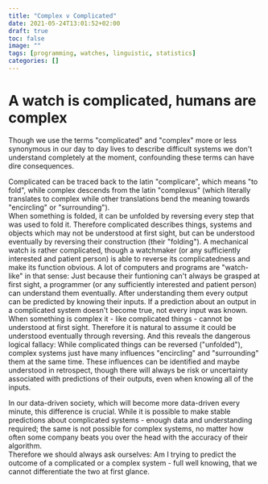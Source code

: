 ```yaml
---
title: "Complex v Complicated"
date: 2021-05-24T13:01:52+02:00
draft: true
toc: false
image: ""
tags: [programming, watches, linguistic, statistics]
categories: []
---
```


# A watch is complicated, humans are complex
<!--more-->
Though we use the terms "complicated" and "complex" more or less synonymous in our day to day lives to describe difficult systems we don't understand completely at the moment, confounding these terms can have dire consequences.

Complicated can be traced back to the latin "complicare", which means "to fold", while complex descends from the latin "complexus" (which literally translates to complex while other translations bend the meaning towards "encircling" or "surrounding").<br />
When something is folded, it can be unfolded by reversing every step that was used to fold it. Therefore complicated describes things, systems and objects which may not be understood at first sight, but can be understood eventually by reversing their construction (their "folding").
A mechanical watch is rather complicated, though a watchmaker (or any sufficiently interested and patient person) is able to reverse its complicatedness and make its function obvious.
A lot of computers and programs are "watch-like" in that sense: Just because their funtioning can't always be grasped at first sight, a programmer (or any sufficiently interested and patient person) can understand them eventually.
After understanding them every output can be predicted by knowing their inputs. If a prediction about an output in a complicated system doesn't become true, not every input was known.<br />
When something is complex it - like complicated things - cannot be understood at first sight. Therefore it is natural to assume it could be understood eventually through reversing. And this reveals the dangerous logical fallacy: While complicated things can be reversed ("unfolded"), complex systems just have many influences "encircling" and "surrounding" them at the same time. These influences can be identified and maybe understood in retrospect, though there will always be risk or uncertainty associated with predictions of their outputs, even when knowing all of the inputs.

In our data-driven society, which will become more data-driven every minute, this difference is crucial. While it is possible to make stable predictions about complicated systems - enough data and understanding required; the same is not possible for complex systems, no matter how often some company beats you over the head with the accuracy of their algorithm.<br />
Therefore we should always ask ourselves: Am I trying to predict the outcome of a complicated or a complex system - full well knowing, that we cannot differentiate the two at first glance.
